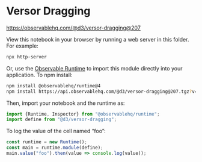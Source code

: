 # Versor Dragging

https://observablehq.com/@d3/versor-dragging@207

View this notebook in your browser by running a web server in this folder. For
example:

~~~sh
npx http-server
~~~

Or, use the [Observable Runtime](https://github.com/observablehq/runtime) to
import this module directly into your application. To npm install:

~~~sh
npm install @observablehq/runtime@4
npm install https://api.observablehq.com/@d3/versor-dragging@207.tgz?v=3
~~~

Then, import your notebook and the runtime as:

~~~js
import {Runtime, Inspector} from "@observablehq/runtime";
import define from "@d3/versor-dragging";
~~~

To log the value of the cell named “foo”:

~~~js
const runtime = new Runtime();
const main = runtime.module(define);
main.value("foo").then(value => console.log(value));
~~~
